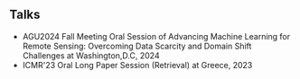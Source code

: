## Talks

<ul style="margin:0 0 5px;">
  <li>AGU2024 Fall Meeting Oral Session of Advancing Machine Learning for Remote Sensing: Overcoming Data Scarcity and Domain Shift Challenges at Washington,D.C, 2024</li>
  <li>ICMR'23 Oral Long Paper Session (Retrieval) at Greece, 2023</li>
</ul>